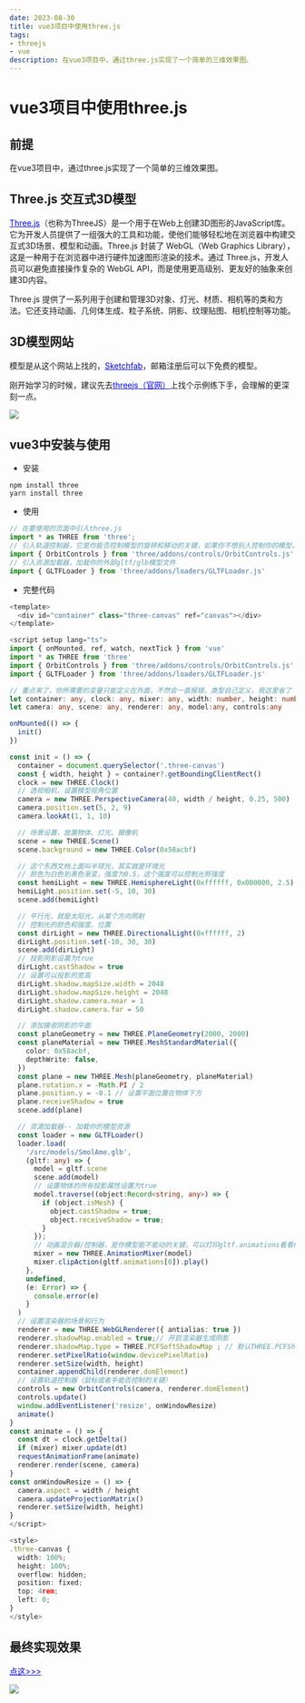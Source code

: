 ```yaml
---
date: 2023-08-30
title: vue3项目中使用three.js
tags:
- threejs
- vue
description: 在vue3项目中，通过three.js实现了一个简单的三维效果图。
---
```


# **vue3项目中使用three.js**

## **前提**

在vue3项目中，通过three.js实现了一个简单的三维效果图。

## **Three.js 交互式3D模型**

<a style="color:blue" href="https://threejs.org/">Three.js</a>（也称为ThreeJS）是一个用于在Web上创建3D图形的JavaScript库。它为开发人员提供了一组强大的工具和功能，使他们能够轻松地在浏览器中构建交互式3D场景、模型和动画。Three.js 封装了 WebGL（Web Graphics Library），这是一种用于在浏览器中进行硬件加速图形渲染的技术。通过 Three.js，开发人员可以避免直接操作复杂的 WebGL API，而是使用更高级别、更友好的抽象来创建3D内容。

Three.js 提供了一系列用于创建和管理3D对象、灯光、材质、相机等的类和方法。它还支持动画、几何体生成、粒子系统、阴影、纹理贴图、相机控制等功能。

## **3D模型网站**

模型是从这个网站上找的，<a style="color:blue" href="https://sketchfab.com/">Sketchfab</a>，邮箱注册后可以下免费的模型。

刚开始学习的时候，建议先去<a style="color:blue" href="https://threejs.org/">threejs（官网）</a>上找个示例练下手，会理解的更深刻一点。

<a data-fancybox="gallery" href="https://ice.frostsky.com/2023/08/30/5d068fee70756bf95d48c640893cb1ab.png" data-caption="threejs示例">
    <img src="https://ice.frostsky.com/2023/08/30/5d068fee70756bf95d48c640893cb1ab.png"/>
</a>

## **vue3中安装与使用**

* 安装

```
npm install three
yarn install three
```
* 使用
```javascript
// 在要使用的页面中引入three.js
import * as THREE from 'three';
// 引入轨道控制器，它是你能否控制模型的旋转和移动的关键，如果你不想别人控制你的模型，可以不引入
import { OrbitControls } from 'three/addons/controls/OrbitControls.js'
// 引入资源加载器，加载你的外部gltf/glb模型文件
import { GLTFLoader } from 'three/addons/loaders/GLTFLoader.js'
```
* 完整代码
```typescript
<template>
  <div id="container" class="three-canvas" ref="canvas"></div>
</template>

<script setup lang="ts">
import { onMounted, ref, watch, nextTick } from 'vue'
import * as THREE from 'three'
import { OrbitControls } from 'three/addons/controls/OrbitControls.js'
import { GLTFLoader } from 'three/addons/loaders/GLTFLoader.js'

// 重点来了，你所需要的变量只能定义在外面，不然会一直报错，类型自己定义，我这里省了
let container: any, clock: any, mixer: any, width: number, height: number
let camera: any, scene: any, renderer: any, model:any, controls:any

onMounted(() => {
  init()
})

const init = () => {
  container = document.querySelector('.three-canvas')
  const { width, height } = container?.getBoundingClientRect()
  clock = new THREE.Clock()
  // 透视相机，设置模型视角位置
  camera = new THREE.PerspectiveCamera(40, width / height, 0.25, 500)
  camera.position.set(5, 2, 9)
  camera.lookAt(1, 1, 10)

  // 场景设置，放置物体、灯光、摄像机
  scene = new THREE.Scene()
  scene.background = new THREE.Color(0x58acbf)

  // 这个东西文档上面叫半球光，其实就是环境光
  // 颜色为白色到黑色渐变，强度为0.5，这个强度可以控制光照强度
  const hemiLight = new THREE.HemisphereLight(0xffffff, 0x000000, 2.5)
  hemiLight.position.set(-5, 10, 30)
  scene.add(hemiLight)

  // 平行光，就是太阳光，从某个方向照射
  // 控制光的颜色和强度，位置
  const dirLight = new THREE.DirectionalLight(0xffffff, 2)
  dirLight.position.set(-10, 30, 30)
  scene.add(dirLight)
  // 投影阴影设置为true
  dirLight.castShadow = true
  // 设置可以投影的宽高
  dirLight.shadow.mapSize.width = 2048
  dirLight.shadow.mapSize.height = 2048
  dirLight.shadow.camera.near = 1
  dirLight.shadow.camera.far = 50

  // 添加接收阴影的平面
  const planeGeometry = new THREE.PlaneGeometry(2000, 2000)
  const planeMaterial = new THREE.MeshStandardMaterial({
    color: 0x58acbf,
    depthWrite: false,
  })
  const plane = new THREE.Mesh(planeGeometry, planeMaterial)
  plane.rotation.x = -Math.PI / 2
  plane.position.y = -0.1 // 设置平面位置在物体下方
  plane.receiveShadow = true
  scene.add(plane)

  // 资源加载器-- 加载你的模型资源
  const loader = new GLTFLoader()
  loader.load(
    '/src/models/SmolAme.glb',
    (gltf: any) => {
      model = gltf.scene
      scene.add(model)
      // 设置物体的所有投影属性设置为true
      model.traverse((object:Record<string, any>) => {
        if (object.isMesh) {
          object.castShadow = true;
          object.receiveShadow = true;
        }
      });
      // 动画混合器/控制器，是你模型能不能动的关键，可以打印gltf.animations看看你的模型有哪些动画
      mixer = new THREE.AnimationMixer(model)
      mixer.clipAction(gltf.animations[0]).play()
    },
    undefined,
    (e: Error) => {
      console.error(e)
    }
  )
  // 设置渲染器的场景和行为
  renderer = new THREE.WebGLRenderer({ antialias: true })
  renderer.shadowMap.enabled = true;// 开启渲染器生成阴影
  renderer.shadowMap.type = THREE.PCFSoftShadowMap ; // 默认THREE.PCFShadowMap，调整阴影类型
  renderer.setPixelRatio(window.devicePixelRatio)
  renderer.setSize(width, height)
  container.appendChild(renderer.domElement)
  // 设置轨道控制器（鼠标或者手能否控制的关键）
  controls = new OrbitControls(camera, renderer.domElement)
  controls.update()
  window.addEventListener('resize', onWindowResize)
  animate()
}
const animate = () => {
  const dt = clock.getDelta()
  if (mixer) mixer.update(dt)
  requestAnimationFrame(animate)
  renderer.render(scene, camera)
}
const onWindowResize = () => {
  camera.aspect = width / height
  camera.updateProjectionMatrix()
  renderer.setSize(width, height)
}
</script>

<style>
.three-canvas {
  width: 100%;
  height: 100%;
  overflow: hidden;
  position: fixed;
  top: 4rem;
  left: 0;
}
</style>
```

## **最终实现效果**

<a style="color:blue" href="/pages/about">点这>>></a>

<a data-fancybox="gallery" href="https://ice.frostsky.com/2023/08/30/eaa674d07ce8180d5f3b11f71f71b923.png" data-caption="最终效果">
    <img src="https://ice.frostsky.com/2023/08/30/eaa674d07ce8180d5f3b11f71f71b923.png"/>
</a>

<Fancybox />
<Comment />